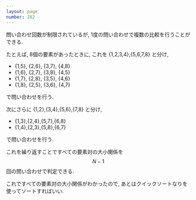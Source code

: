 ```yaml
---
layout: page
number: 282
---
```

問い合わせ回数が制限されているが, 1度の問い合わせで複数の比較を行うことができる.

たとえば, 8個の要素があったときに, これを {1,2,3,4},{5,6,7,8} と分け,

* {1,5}, {2,6}, {3,7}, {4,8}
* {1,6}, {2,7}, {3,8}, {4,5}
* {1,7}, {2,8}, {3,5}, {4,6}
* {1,8}, {2,5}, {3,6}, {4,7}

で問い合わせを行う.

次にさらに {1,2},{3,4},{5,6},{7,8} と分け,

* {1,3},{2,4},{5,7},{6,8}
* {1,4},{2,3},{5,8},{6,7}

で問い合わせを行う.

これを繰り返すことですべての要素対の大小関係を $$ N-1 $$ 回の問い合わせで判定できる.

これですべての要素対の大小関係がわかったので, あとはクイックソートなりを使ってソートすればいい.
